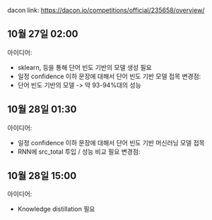 dacon link: https://dacon.io/competitions/official/235658/overview/

## 10월 27일 02:00
아이디어:
- sklearn, 등을 통해 단어 빈도 기반의 모델 생성 필요
- 일정 confidence 이하 문장에 대해서 단어 빈도 기반 모델 접목
변경점:
- 단어 빈도 기반의 모델 -> 약 93-94%대의 성능

## 10월 28일 01:30
아이디어:
- 일정 confidence 이하 문장에 대해서 단어 빈도 기반 머신러닝 모델 접목
- RNN에 src_total 투입 / 성능 비교 필요
변경점:

## 10월 28일 15:00
아이디어:
- Knowledge distillation 필요